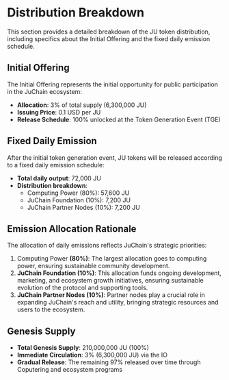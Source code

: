 # Distribution Breakdown

This section provides a detailed breakdown of the JU token distribution, including specifics about the Initial Offering and the fixed daily emission schedule.

## Initial Offering

The Initial Offering represents the initial opportunity for public participation in the JuChain ecosystem:

* **Allocation**: 3% of total supply (6,300,000 JU)
* **Issuing Price**: 0.1 USD per JU
* **Release Schedule**: 100% unlocked at the Token Generation Event (TGE)

## Fixed Daily Emission

After the initial token generation event, JU tokens will be released according to a fixed daily emission schedule:

* **Total daily output**: 72,000 JU
* **Distribution breakdown**:
  * Computing Power (80%): 57,600 JU
  * JuChain Foundation (10%): 7,200 JU
  * JuChain Partner Nodes (10%): 7,200 JU

## Emission Allocation Rationale

The allocation of daily emissions reflects JuChain's strategic priorities:

1. Computing Power **(80%)**: The largest allocation goes to computing power, ensuring sustainable community development.
2. **JuChain Foundation (10%)**: This allocation funds ongoing development, marketing, and ecosystem growth initiatives, ensuring sustainable evolution of the protocol and supporting tools.
3. **JuChain Partner Nodes (10%)**: Partner nodes play a crucial role in expanding JuChain's reach and utility, bringing strategic resources and users to the ecosystem.

## Genesis Supply

* **Total Genesis Supply**: 210,000,000 JU (100%)
* **Immediate Circulation**: 3% (6,300,000 JU) via the IO
* **Gradual Release**: The remaining 97% released over time through Coputering and ecosystem programs
